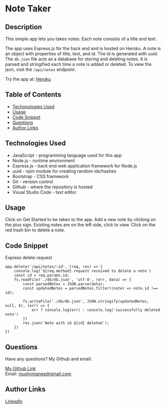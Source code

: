 # Note Taker

## Description 

This simple app lets you takes notes. Each note consists of a title and text.

The app uses Express.js for the back end and is hosted on Heroku. A note is an object with properties of title, text, and id. The id is generated with uuid. The ```db.json``` file acts as a database for storing and deleting notes. It is parsed and stringified each time a note is added or deleted. To view the json, visit the ```/api/notes``` endpoint.

Try the app at: [Heroku](https://obscure-brushlands-82677.herokuapp.com/)

## Table of Contents

* [Techonologies Used](#technologies-used)
* [Usage](#usage)
* [Code Snippet](#code-snippet)
* [Questions](#questions)
* [Author Links](#author-links)

## Technologies Used

- JavaScript - programming language used for this app
- Node.js - runtime environment
- Express.js - back end web application framework for Node.js
- uuid - npm module for creating random ids/hashes
- Bootstrap - CSS framework
- Git - version control
- Github - where the repository is hosted
- Visual Studio Code - text editor

## Usage

Click on Get Started to be taken to the app. Add a new note by clicking on the plus sign. Existing notes are on the left side, click to view. Click on the red trash bin to delete a note.

## Code Snippet

Express delete request
```
app.delete('/api/notes/:id', (req, res) => {
    console.log(`${req.method} request received to delete a note`)
    const id = req.params.id;
    fs.readFile('./db/db.json', 'utf-8', (err, data) => {
        const parsedNotes = JSON.parse(data);
        const updatedNotes = parsedNotes.filter((note) => note.id !== id);

        fs.writeFile('./db/db.json', JSON.stringify(updatedNotes, null, 4), (err) => {
            err ? console.log(err) : console.log('successfully deleted note')
        })
        res.json(`Note with id ${id} deleted`);
    })
})
```

## Questions

Have any questions? My Github and email:

[My Github Link](https://github.com/mushymane)  
Email: mushymanee@gmail.com

## Author Links
[LinkedIn](https://www.linkedin.com/in/luigilantin/)